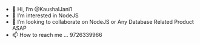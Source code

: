 - 👋 Hi, I’m @KaushalJani1
- 👀 I’m interested in NodeJS
- 💞️ I’m looking to collaborate on NodeJS or Any Database Related Product ASAP
- 📫 How to reach me ... 9726339966

<!---
KaushalJani1/KaushalJani1 is a ✨ special ✨ repository because its `README.md` (this file) appears on your GitHub profile.
You can click the Preview link to take a look at your changes.
--->
